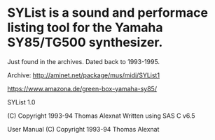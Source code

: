 # SYList is a sound and performace listing tool for the Yamaha SY85/TG500 synthesizer.

Just found in the archives. Dated back to 1993-1995.

Archive: http://aminet.net/package/mus/midi/SYList1

https://www.amazona.de/green-box-yamaha-sy85/


   SYList 1.0

   (C) Copyright 1993-94 Thomas Alexnat
   Written using SAS C v6.5

   User Manual
   (C) Copyright  1993-94 Thomas Alexnat
   
